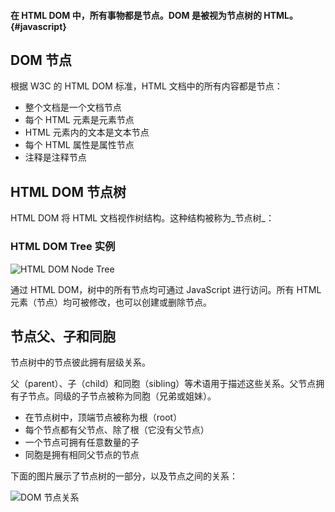 #### **在 HTML DOM 中，所有事物都是节点。DOM 是被视为节点树的 HTML。** {#javascript}

## DOM 节点

根据 W3C 的 HTML DOM 标准，HTML 文档中的所有内容都是节点：

* 整个文档是一个文档节点
* 每个 HTML 元素是元素节点
* HTML 元素内的文本是文本节点
* 每个 HTML 属性是属性节点
* 注释是注释节点

## HTML DOM 节点树

HTML DOM 将 HTML 文档视作树结构。这种结构被称为_节点树_：

### HTML DOM Tree 实例

![](http://www.w3school.com.cn/i/ct_htmltree.gif "HTML DOM Node Tree")

通过 HTML DOM，树中的所有节点均可通过 JavaScript 进行访问。所有 HTML 元素（节点）均可被修改，也可以创建或删除节点。

## 节点父、子和同胞

节点树中的节点彼此拥有层级关系。

父（parent）、子（child）和同胞（sibling）等术语用于描述这些关系。父节点拥有子节点。同级的子节点被称为同胞（兄弟或姐妹）。

* 在节点树中，顶端节点被称为根（root）
* 每个节点都有父节点、除了根（它没有父节点）
* 一个节点可拥有任意数量的子
* 同胞是拥有相同父节点的节点

下面的图片展示了节点树的一部分，以及节点之间的关系：

![](http://www.w3school.com.cn/i/dom_navigate.gif "DOM 节点关系")


